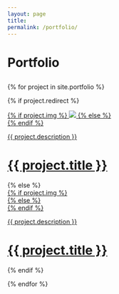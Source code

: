 ```yaml
---
layout: page
title: 
permalink: /portfolio/
---
```


<div class="header-bar">
  <h1>Portfolio</h1>
  <h2 class="title-description"></h2>
</div>

{% for project in site.portfolio %}

{% if project.redirect %}
<div class="project">
    <div class="thumbnail">
        <a href="{{ project.redirect }}" target="_blank">
        {% if project.img %}
        <img class="thumbnail" src="{{ project.img }}"/>
        {% else %}
        <div class="thumbnail blankbox"></div>
        {% endif %}    
        <span>
            <p>{{ project.description }}</p>
            <h1>{{ project.title }}</h1>
        </span>
        </a>
    </div>
</div>
{% else %}

<div class="project">
    <div class="thumbnail">
        <a href="{{ site.baseurl }}{{ project.url }}">
        {% if project.img %}
        <div class="thumbnail" style="background-image : url({{ project.img }});"></div>
        {% else %}
        <div class="thumbnail blankbox"></div>
        {% endif %}    
        <span>
            <span class="portfoilo text">
            <p>{{ project.description }}</p>
            <h1>{{ project.title }}</h1>
            </span>
        </span>
        </a>
    </div>
</div>

{% endif %}

{% endfor %}

